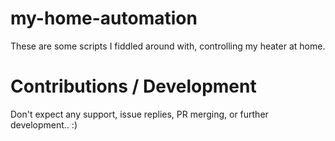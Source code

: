 # my-home-automation
These are some scripts I fiddled around with, controlling my heater at home.

# Contributions / Development
Don't expect any support, issue replies, PR merging, or further development.. :)

